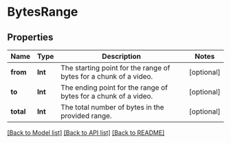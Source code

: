 # BytesRange

## Properties
Name | Type | Description | Notes
------------ | ------------- | ------------- | -------------
**from** | **Int** | The starting point for the range of bytes for a chunk of a video. | [optional] 
**to** | **Int** | The ending point for the range of bytes for a chunk of a video. | [optional] 
**total** | **Int** | The total number of bytes in the provided range. | [optional] 

[[Back to Model list]](../README.md#documentation-for-models) [[Back to API list]](../README.md#documentation-for-api-endpoints) [[Back to README]](../README.md)


